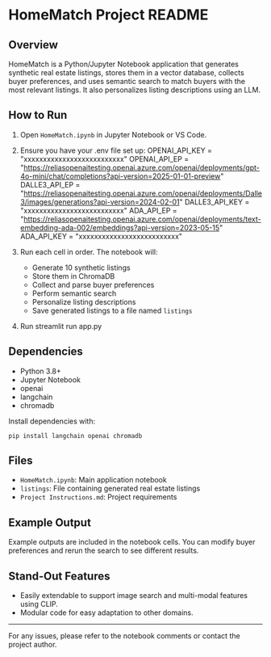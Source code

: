 # HomeMatch Project README

## Overview
HomeMatch is a Python/Jupyter Notebook application that generates synthetic real estate listings, stores them in a vector database, collects buyer preferences, and uses semantic search to match buyers with the most relevant listings. It also personalizes listing descriptions using an LLM.

## How to Run
1. Open `HomeMatch.ipynb` in Jupyter Notebook or VS Code.
2. Ensure you have your .env file set up:
    OPENAI_API_KEY = "xxxxxxxxxxxxxxxxxxxxxxxxxx"
    OPENAI_API_EP = "https://reliasopenaitesting.openai.azure.com/openai/deployments/gpt-4o-mini/chat/completions?api-version=2025-01-01-preview"
    DALLE3_API_EP = "https://reliasopenaitesting.openai.azure.com/openai/deployments/Dalle3/images/generations?api-version=2024-02-01"
    DALLE3_API_KEY = "xxxxxxxxxxxxxxxxxxxxxxxxxx"
    ADA_API_EP = "https://reliasopenaitesting.openai.azure.com/openai/deployments/text-embedding-ada-002/embeddings?api-version=2023-05-15"
    ADA_API_KEY = "xxxxxxxxxxxxxxxxxxxxxxxxxx"


3. Run each cell in order. The notebook will:
   - Generate 10 synthetic listings
   - Store them in ChromaDB
   - Collect and parse buyer preferences
   - Perform semantic search
   - Personalize listing descriptions
   - Save generated listings to a file named `listings`

4. Run streamlit run app.py

## Dependencies
- Python 3.8+
- Jupyter Notebook
- openai
- langchain
- chromadb

Install dependencies with:
```
pip install langchain openai chromadb
```

## Files
- `HomeMatch.ipynb`: Main application notebook
- `listings`: File containing generated real estate listings
- `Project Instructions.md`: Project requirements

## Example Output
Example outputs are included in the notebook cells. You can modify buyer preferences and rerun the search to see different results.

## Stand-Out Features
- Easily extendable to support image search and multi-modal features using CLIP.
- Modular code for easy adaptation to other domains.

---

For any issues, please refer to the notebook comments or contact the project author.
